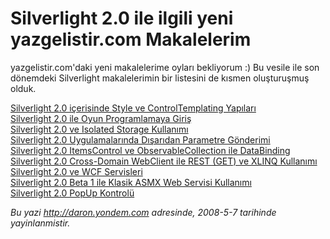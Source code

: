 # Silverlight 2.0 ile ilgili yeni yazgelistir.com Makalelerim
yazgelistir.com'daki yeni makalelerime oyları bekliyorum :) Bu vesile
ile son dönemdeki Silverlight makalelerimin bir listesini de kısmen
oluşturuşmuş olduk.

[Silverlight 2.0 içerisinde Style ve ControlTemplating
Yapıları](http://www.yazgelistir.com/Makaleler/1000001806.ygpx)\
 [Silverlight 2.0 ile Oyun Programlamaya
Giriş](http://www.yazgelistir.com/Makaleler/1000001805.ygpx)\
 [Silverlight 2.0 ve Isolated Storage
Kullanımı](http://www.yazgelistir.com/Makaleler/1000001802.ygpx)\
 [Silverlight 2.0 Uygulamalarında Dışarıdan Parametre
Gönderimi](http://www.yazgelistir.com/Makaleler/1000001800.ygpx)\
 [Silverlight 2.0 ItemsControl ve ObservableCollection ile
DataBinding](http://www.yazgelistir.com/Makaleler/1000001799.ygpx)\
 [Silverlight 2.0 Cross-Domain WebClient ile REST (GET) ve XLINQ
Kullanımı](http://www.yazgelistir.com/Makaleler/1000001798.ygpx)\
 [Silverlight 2.0 ve WCF
Servisleri](http://www.yazgelistir.com/Makaleler/1000001795.ygpx)\
 [Silverlight 2.0 Beta 1 ile Klasik ASMX Web Servisi
Kullanımı](http://www.yazgelistir.com/Makaleler/1000001791.ygpx)\
 [Silverlight 2.0 PopUp
Kontrolü](http://www.yazgelistir.com/Makaleler/1000001786.ygpx)



*Bu yazi http://daron.yondem.com adresinde, 2008-5-7 tarihinde yayinlanmistir.*
